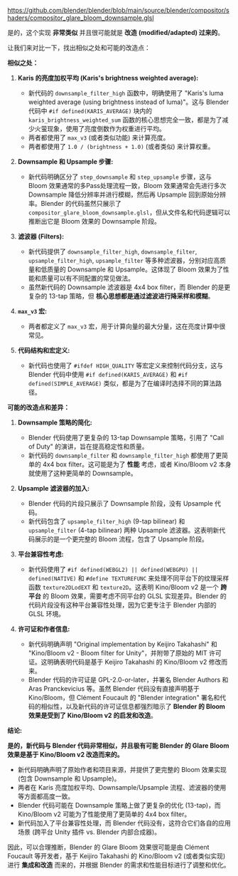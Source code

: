 https://github.com/blender/blender/blob/main/source/blender/compositor/shaders/compositor_glare_bloom_downsample.glsl

是的，这个实现 **非常类似** 并且很可能就是 **改造 (modified/adapted) 过来的**。

让我们来对比一下，找出相似之处和可能的改造点：

**相似之处：**

1. **Karis 的亮度加权平均 (Karis's brightness weighted average):**
   - 新代码的 `downsample_filter_high` 函数中，明确使用了 "Karis's luma weighted average (using brightness instead of luma)"。这与 Blender 代码中 `#if defined(KARIS_AVERAGE)` 块内的 `karis_brightness_weighted_sum` 函数的核心思想完全一致，都是为了减少火萤现象，使用了亮度倒数作为权重进行平均。
   - 两者都使用了 `max_v3` (或者类似功能) 来计算亮度。
   - 两者都使用了 `1.0 / (brightness + 1.0)` (或者类似) 来计算权重。

2. **Downsample 和 Upsample 步骤:**
   - 新代码明确区分了 `step_downsample` 和 `step_upsample` 步骤，这与 Bloom 效果通常的多Pass处理流程一致，Bloom 效果通常会先进行多次 Downsample 降低分辨率并进行模糊，然后再 Upsample 回到原始分辨率。Blender 的代码虽然只展示了 `compositor_glare_bloom_downsample.glsl`，但从文件名和代码逻辑可以推断出它是 Bloom 效果的 Downsample 阶段。

3. **滤波器 (Filters):**
   - 新代码提供了 `downsample_filter_high`, `downsample_filter`, `upsample_filter_high`, `upsample_filter` 等多种滤波器，分别对应高质量和低质量的 Downsample 和 Upsample。这体现了 Bloom 效果为了性能和质量可以有不同配置的常见做法。
   - 虽然新代码的 Downsample 滤波器是 4x4 box filter，而 Blender 的是更复杂的 13-tap 策略，但 **核心思想都是通过滤波进行降采样和模糊**。

4. **`max_v3` 宏:**
   - 两者都定义了 `max_v3` 宏，用于计算向量的最大分量，这在亮度计算中很常见。

5. **代码结构和宏定义:**
   - 新代码也使用了 `#ifdef HIGH_QUALITY` 等宏定义来控制代码分支，这与 Blender 代码中使用 `#if defined(KARIS_AVERAGE)` 和 `#if defined(SIMPLE_AVERAGE)` 类似，都是为了在编译时选择不同的算法路径。

**可能的改造点和差异：**

1. **Downsample 策略的简化:**
   - Blender 代码使用了更复杂的 13-tap Downsample 策略，引用了 "Call of Duty" 的演讲，旨在提高稳定性和质量。
   - 新代码的 `downsample_filter` 和 `downsample_filter_high` 都使用了更简单的 4x4 box filter。这可能是为了 **性能** 考虑，或者 Kino/Bloom v2 本身就使用了这种更简单的 Downsample。

2. **Upsample 滤波器的加入:**
   - Blender 代码的片段只展示了 Downsample 阶段，没有 Upsample 代码。
   - 新代码包含了 `upsample_filter_high` (9-tap bilinear) 和 `upsample_filter` (4-tap bilinear) 两种 Upsample 滤波器。这表明新代码展示的是一个更完整的 Bloom 流程，包含了 Upsample 阶段。

3. **平台兼容性考虑:**
   - 新代码使用了 `#if defined(WEBGL2) || defined(WEBGPU) || defined(NATIVE)` 和 `#define TEXTUREFUNC` 来处理不同平台下的纹理采样函数 `texture2DLodEXT` 和 `texture2D`。这表明 Kino/Bloom v2 是一个 **跨平台** 的 Bloom 效果，需要考虑不同平台的 GLSL 实现差异。Blender 的代码片段没有这种平台兼容性处理，因为它更专注于 Blender 内部的 GLSL 环境。

4. **许可证和作者信息:**
   - 新代码明确声明 "Original implementation by Keijiro Takahashi" 和 "Kino/Bloom v2 - Bloom filter for Unity"，并附带了原始的 MIT 许可证。这明确表明代码是基于 Keijiro Takahashi 的 Kino/Bloom v2 修改而来。
   - Blender 代码的许可证是 GPL-2.0-or-later，并署名 Blender Authors 和 Aras Pranckevicius 等。虽然 Blender 代码没有直接声明基于 Kino/Bloom，但 Clément Foucault 的 "Blender integration" 署名和代码的相似性，以及新代码的许可证信息都强烈暗示了 **Blender 的 Bloom 效果是受到了 Kino/Bloom v2 的启发和改造**。

**结论:**

**是的，新代码与 Blender 代码非常相似，并且极有可能 Blender 的 Glare Bloom 效果是基于 Kino/Bloom v2 改造而来的。**

- 新代码明确声明了原始作者和项目来源，并提供了更完整的 Bloom 效果实现 (包含 Downsample 和 Upsample)。
- 两者在 Karis 亮度加权平均、Downsample/Upsample 流程、滤波器的使用等方面都高度一致。
- Blender 代码可能在 Downsample 策略上做了更复杂的优化 (13-tap)，而 Kino/Bloom v2 可能为了性能使用了更简单的 4x4 box filter。
- 新代码加入了平台兼容性处理，而 Blender 代码没有，这符合它们各自的应用场景 (跨平台 Unity 插件 vs. Blender 内部合成器)。

因此，可以合理推断，Blender 的 Glare Bloom 效果很可能是由 Clément Foucault 等开发者，基于 Keijiro Takahashi 的 Kino/Bloom v2 (或者类似实现) 进行 **集成和改造** 而来的，并根据 Blender 的需求和性能目标进行了调整和优化。